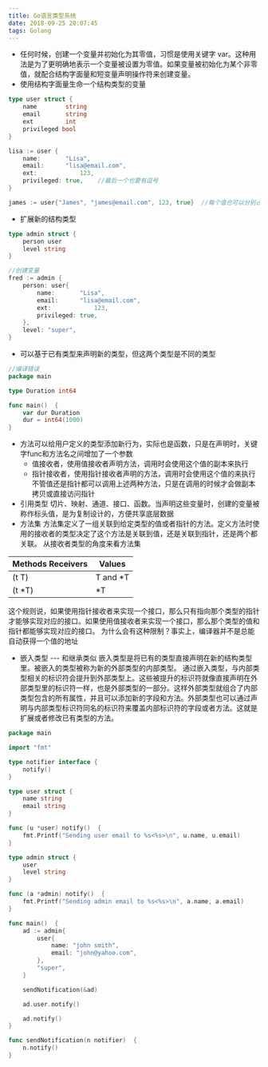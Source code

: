 ```yaml
---
title: Go语言类型系统
date: 2018-09-25 20:07:45
tags: Golang
---
```

* 任何时候，创建一个变量并初始化为其零值，习惯是使用关键字 var。这种用法是为了更明确地表示一个变量被设置为零值。如果变量被初始化为某个非零值，就配合结构字面量和短变量声明操作符来创建变量。
* 使用结构字面量生命一个结构类型的变量
```go
type user struct {
	name		string
	email		string
	ext			int
	privileged bool
}

lisa := user {
	name:		"Lisa",
	email:		"lisa@email.com",
	ext:			123,
	privileged: true,    //最后一个也要有逗号
}

james := user{"James", "james@email.com", 123, true}  //每个值也可以分别占一行，不过习惯上这种形式会写在一行里，结尾不需要逗号。必须和结构声明中字段的顺序一致
```
* 扩展新的结构类型
```go
type admin struct {
	person user
	level string
}

//创建变量
fred := admin {
	person: user{
		name:		"Lisa",
		email:		"lisa@email.com",
		ext:			123,
		privileged:	true,
	},
	level: "super",
}
```
* 可以基于已有类型来声明新的类型，但这两个类型是不同的类型
```go
//编译错误
package main

type Duration int64

func main()  {
	var dur Duration
	dur = int64(1000)
}
```
* 方法可以给用户定义的类型添加新行为，实际也是函数，只是在声明时，关键字func和方法名之间增加了一个参数
    * 值接收者，使用值接收者声明方法，调用时会使用这个值的副本来执行
    * 指针接收者，使用指针接收者声明的方法，调用时会使用这个值的来执行
不管值还是指针都可以调用上述两种方法，只是在调用的时候才会做副本拷贝或直接访问指针
* 引用类型
切片、映射、通道、接口、函数。当声明这些变量时，创建的变量被称作标头值，是为复制设计的，方便共享底层数据
* 方法集
方法集定义了一组关联到给定类型的值或者指针的方法。定义方法时使用的接收者的类型决定了这个方法是关联到值，还是关联到指针，还是两个都关联。
从接收者类型的角度来看方法集

| Methods Receivers | Values |
|------------------- | ------ |
| (t T) | T and *T |
| (t *T) | *T |
这个规则说，如果使用指针接收者来实现一个接口，那么只有指向那个类型的指针才能够实现对应的接口。如果使用值接收者来实现一个接口，那么那个类型的值和指针都能够实现对应的接口。
为什么会有这种限制？事实上，编译器并不是总能自动获得一个值的地址
* 嵌入类型  --- 和继承类似
嵌入类型是将已有的类型直接声明在新的结构类型里。被嵌入的类型被称为新的外部类型的内部类型。
通过嵌入类型，与内部类型相关的标识符会提升到外部类型上。这些被提升的标识符就像直接声明在外部类型里的标识符一样，也是外部类型的一部分。这样外部类型就组合了内部类型包含的所有属性，并且可以添加新的字段和方法。外部类型也可以通过声明与内部类型标识符同名的标识符来覆盖内部标识符的字段或者方法。这就是扩展或者修改已有类型的方法。
```go
package main

import "fmt"

type notifier interface {
	notify()
}

type user struct {
	name string
	email string
}

func (u *user) notify()  {
	fmt.Printf("Sending user email to %s<%s>\n", u.name, u.email)
}

type admin struct {
	user
	level string
}

func (a *admin) notify()  {
	fmt.Printf("Sending admin email to %s<%s>\n", a.name, a.email)
}

func main()  {
	ad := admin{
		user{
			name: "john smith",
			email: "john@yahoo.com",
		},
		"super",
	}

	sendNotification(&ad)

	ad.user.notify()

	ad.notify()
}

func sendNotification(n notifier)  {
	n.notify()
}
```
